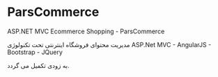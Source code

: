 # ParsCommerce
ASP.NET MVC Ecommerce Shopping - ParsCommerce


مدیریت محتوای فروشگاه اینترنتی تحت تکنولوژی 
ASP.Net MVC - AngularJS - Bootstrap - JQuery


به زودی تکمیل می گردد.
